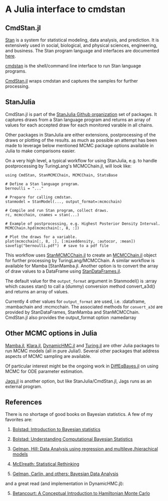 # A Julia interface to cmdstan

## CmdStan.jl

[Stan](https://github.com/stan-dev/stan) is a system for statistical modeling, data analysis, and prediction. It is extensively used in social, biological, and physical sciences, engineering, and business. The Stan program language and interfaces are documented [here](http://mc-stan.org/documentation/).

[cmdstan](http://mc-stan.org/interfaces/cmdstan.html) is the shell/command line interface to run Stan language programs. 

[CmdStan.jl](https://github.com/StanJulia/CmdStan.jl) wraps cmdstan and captures the samples for further processing.

## StanJulia

CmdStan.jl is part of the [StanJulia Github organization](https://github.com/StanJulia) set of packages. It captures draws from a Stan language program and returns an array of values for each accepted draw for each monitored varable in all chains.

Other packages in StanJulia are either extensions, postprocessing of the draws or plotting of the results. as much as possible an attempt has been made to leverage below mentioned MCMC package options available in Julia to make comparisons easier.

On a very high level, a typical workflow for using StanJulia, e.g. to handle postprocessing by TuringLang's MCMCChain.jl, will look like:

```
using CmdStan, StanMCMCChain, MCMCChain, StatsBase

# Define a Stan language program.
bernoulli = "..."

# Prepare for calling cmdstan.
stanmodel = StanModel(..., output_format=:mcmcchain)

# Compile and run Stan program, collect draws.
rc, mcmcchain, cnames = stan(...)    

# Example of postprocessing, e.g. Highest Posterior Density Interval.
MCMCChain.hpd(mcmcchain[:, 8, :])

# Plot the draws for a variable.
plot(mcmcchain[:, 8, :], [:mixeddensity, :autocor, :mean])
savefig("bernoulli.pdf")  # save to a pdf file
```

This workflow uses [StanMCMCChain.jl](https://github.com/StanJulia/StanMCMCChain.jl) to create an [MCMCChain.jl](https://github.com/TuringLang/MCMCChain.jl) object for further processing by TuringLang/MCMCChain. A similar workflow is available for Mamba [StanMamba.jl[](https://github.com/StanJulia/StanMamba.jl). Another option is to convert the array of draw values to a DataFrame using [StanDataFrames.jl](https://github.com/StanJulia/StanDataFrames.jl).

The default value for the `output_format` argument in Stanmodel() is :array which causes stan() to call a (dummy) conversion method convert_a3d() and returns an array of values.

Currently 4 other values for `output_format` are used, i.e. :dataframe, :mambachain and :mcmcchain. The associated methods for `convert_a3d` are provided by StanDataFrames, StanMamba and StanMCMCChain. CmdStan.jl also provides the output_format option :namedarray

## Other MCMC options in Julia

[Mamba.jl](http://mambajl.readthedocs.io/en/latest/),  [Klara.jl](http://klarajl.readthedocs.io/en/latest/), [DynamicHMC.jl](https://github.com/tpapp/DynamicHMC.jl) and [Turing.jl](https://github.com/TuringLang/Turing.jl) are other Julia packages to run MCMC models (all in pure Julia!). Several other packages that address aspects of MCMC sampling are available. 

Of particular interest might be the ongoing work in [DiffEqBayes.jl](https://github.com/JuliaDiffEq/DiffEqBayes.jl) on using MCMC for ODE parameter estimation.

[Jags.jl](https://github.com/goedman/Jags.jl) is another option, but like StanJulia/CmdStan.jl, Jags runs as an external program.

## References

There is no shortage of good books on Bayesian statistics. A few of my favorites are:

1. [Bolstad: Introduction to Bayesian statistics](http://www.wiley.com/WileyCDA/WileyTitle/productCd-1118593227.html)

2. [Bolstad: Understanding Computational Bayesian Statistics](http://www.wiley.com/WileyCDA/WileyTitle/productCd-0470046090.html)

3. [Gelman, Hill: Data Analysis using regression and multileve,/hierachical models](http://www.stat.columbia.edu/~gelman/arm/)

4. [McElreath: Statistical Rethinking](http://xcelab.net/rm/statistical-rethinking/)

5. [Gelman, Carlin, and others: Bayesian Data Analysis](http://www.stat.columbia.edu/~gelman/book/)

and a great read (and implementation in DynamicHMC.jl):

5. [Betancourt: A Conceptual Introduction to Hamiltonian Monte Carlo](https://arxiv.org/abs/1701.02434)
